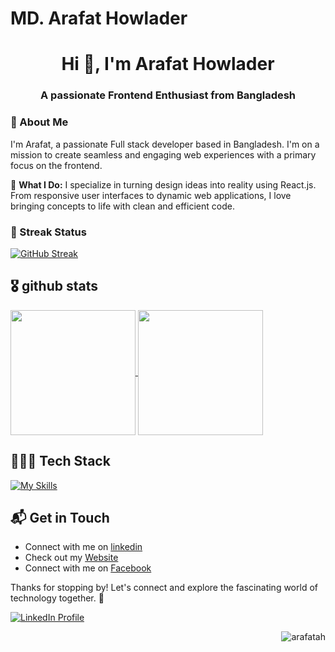# MD. Arafat Howlader

<h1 align="center">Hi 👋, I'm Arafat Howlader</h1>
<h3 align="center">A passionate Frontend Enthusiast from Bangladesh</h3>

### 🚀 About Me

I'm Arafat, a passionate Full stack developer based in Bangladesh. I'm on a mission to create seamless and engaging web experiences with a primary focus on the frontend.

🚀 **What I Do:**
I specialize in turning design ideas into reality using React.js. From responsive user interfaces to dynamic web applications, I love bringing concepts to life with clean and efficient code.


### 🌟 Streak Status

[![GitHub Streak](https://github-readme-streak-stats.herokuapp.com?user=arafatah&theme=github-dark-blue&border_radius=10&date_format=M%20j%5B%2C%20Y%5D&mode=daily&card_width=650)](https://git.io/streak-stats)


## 🎖 github stats
<a href="https://github.com/arafatah">
  <img height=200 align="center" src="https://github-readme-stats.vercel.app/api?username=arafatah&theme=vue-dark&show_icons=true&rank_icon=percentile&hide_border=true&count_private=true" />
</a>
<a href="https://github.com/arafatah">
  <img height=200 align="center" src="https://github-readme-stats.vercel.app/api/top-langs?username=arafatah&theme=vue-dark&layout=compact&langs_count=8&card_width=320&hide_border=true&count_private=true" />
</a>


## 👨🏼‍💻 Tech Stack
[![My Skills](https://skillicons.dev/icons?i=html,css,sass,ts,js,bootstrap,tailwind,firebase,mongodb,mysql,express,nodejs,react,nextjs,redux,netlify,git,github,githubactions,codepen,yarn,npm,pnpm,gulp,vite,webpack,postman,regex,vercel,visualstudio,vscode,ai,ps,figma,&perline=10)](https://www.linkedin.com/in/md-arafat-howlader/)




## 📬 Get in Touch

- Connect with me on [linkedin](https://www.linkedin.com/in/md-arafat-howlader/)
- Check out my [Website](https://arafat-howlader-portfolio.netlify.app/)
- Connect with me on [Facebook](https://www.facebook.com/onearafat)

Thanks for stopping by! Let's connect and explore the fascinating world of technology together. 🚀


<p align="left">
  <a href="https://www.linkedin.com/in/md-arafat-howlader/" target="blank">
    <img src="https://img.shields.io/badge/LinkedIn-Follow-blue?logo=linkedin&style=for-the-badge" alt="LinkedIn Profile" />
  </a>
</p>
<p align="right"> <img src="https://komarev.com/ghpvc/?username=arafatah&label=Profile%20views&color=0e75b6&style=flat" alt="arafatah" /> </p>


